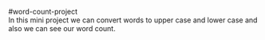 #word-count-project
<br>
In this mini project we can convert words to upper case and lower case and also we can see our word count.
